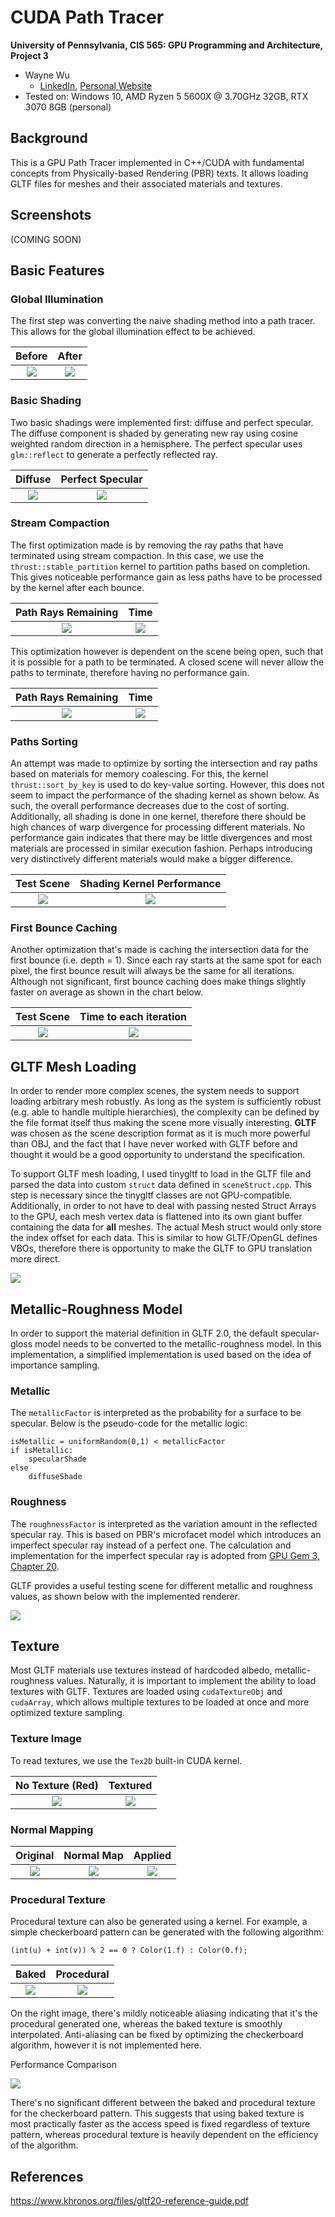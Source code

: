 CUDA Path Tracer
================

**University of Pennsylvania, CIS 565: GPU Programming and Architecture, Project 3**

* Wayne Wu
  * [LinkedIn](https://www.linkedin.com/in/wayne-wu/), [Personal Website](https://www.wuwayne.com/)
* Tested on: Windows 10, AMD Ryzen 5 5600X @ 3.70GHz 32GB, RTX 3070 8GB (personal)

## Background

This is a GPU Path Tracer implemented in C++/CUDA with fundamental concepts from Physically-based Rendering (PBR) texts.
It allows loading GLTF files for meshes and their associated materials and textures.

## Screenshots
(COMING SOON)

## Basic Features

### Global Illumination
The first step was converting the naive shading method into a path tracer.
This allows for the global illumination effect to be achieved.

Before            |  After
:-------------------------:|:-------------------------:
![](img/original.png)   |  ![](img/globalillumination.png)

### Basic Shading
Two basic shadings were implemented first: diffuse and perfect specular.
The diffuse component is shaded by generating new ray using cosine weighted random direction in a hemisphere.
The perfect specular uses `glm::reflect` to generate a perfectly reflected ray.

Diffuse            |  Perfect Specular
:-------------------------:|:-------------------------:
![](img/diffuse.png)   |  ![](img/perfectspecular.png)

### Stream Compaction
The first optimization made is by removing the ray paths that have terminated using stream compaction.
In this case, we use the `thrust::stable_partition` kernel to partition paths based on completion.
This gives noticeable performance gain as less paths have to be processed by the kernel after each bounce.

Path Rays Remaining        |  Time
:-------------------------:|:-------------------------:
![](img/streamcompact_rays.png)   |  ![](img/streamcompact_time.png)

This optimization however is dependent on the scene being open, such that it is possible for a path to be terminated.
A closed scene will never allow the paths to terminate, therefore having no performance gain.

Path Rays Remaining        |  Time
:-------------------------:|:-------------------------:
![](img/openclose_rays.png)   |  ![](img/openclose_time.png)

### Paths Sorting
An attempt was made to optimize by sorting the intersection and ray paths based on materials for memory coalescing.
For this, the kernel `thrust::sort_by_key` is used to do key-value sorting.
However, this does not seem to impact the performance of the shading kernel as shown below. As such, the overall performance decreases due to the cost of sorting.
Additionally, all shading is done in one kernel, therefore there should be high chances of warp divergence for processing different materials.
No performance gain indicates that there may be little divergences and most materials are processed in similar execution fashion.
Perhaps introducing very distinctively different materials would make a bigger difference.

Test Scene       |  Shading Kernel Performance
:-------------------------:|:-------------------------:
![](img/sortingscene.png)   |  ![](img/sortingperformance.png)


### First Bounce Caching
Another optimization that's made is caching the intersection data for the first bounce (i.e. depth = 1). 
Since each ray starts at the same spot for each pixel, the first bounce result will always be the same for all iterations.
Although not significant, first bounce caching does make things slightly faster on average as shown in the chart below.

Test Scene       |  Time to each iteration
:-------------------------:|:-------------------------:
![](img/firstcachescene.png)   |  ![](img/firstbouncecache.png)

## GLTF Mesh Loading
In order to render more complex scenes, the system needs to support loading arbitrary mesh robustly.
As long as the system is sufficiently robust (e.g. able to handle multiple hierarchies), the complexity can be defined by the file format itself thus making the scene more visually interesting. **GLTF** was chosen as the scene description format as it is much more powerful than OBJ, and the fact that I have never worked with GLTF before and thought it would be a good opportunity to understand the specification.

To support GLTF mesh loading, I used tinygltf to load in the GLTF file and parsed the data into custom `struct` data defined in `sceneStruct.cpp`. This step is necessary since the tinygltf classes are not GPU-compatible.
Additionally, in order to not have to deal with passing nested Struct Arrays to the GPU, each mesh vertex data is flattened into its own giant buffer containing the data for **all** meshes. 
The actual Mesh struct would only store the index offset for each data. This is similar to how GLTF/OpenGL defines VBOs, therefore there is opportunity to make the GLTF to GPU translation more direct.

![](img/gltfexample1.png)

## Metallic-Roughness Model
In order to support the material definition in GLTF 2.0, the default specular-gloss model needs to be converted to the metallic-roughness model.
In this implementation, a simplified implementation is used based on the idea of importance sampling.

### Metallic
The `metallicFactor` is interpreted as the probability for a surface to be specular. Below is the pseudo-code for the metallic logic:
```
isMetallic = uniformRandom(0,1) < metallicFactor
if isMetallic:
    specularShade
else
    diffuseShade
```

### Roughness
The `roughnessFactor` is interpreted as the variation amount in the reflected specular ray. This is based on PBR's microfacet model which introduces an imperfect specular ray instead of a perfect one.
The calculation and implementation for the imperfect specular ray is adopted from [GPU Gem 3, Chapter 20](https://developer.nvidia.com/gpugems/gpugems3/part-iii-rendering/chapter-20-gpu-based-importance-sampling).

GLTF provides a useful testing scene for different metallic and roughness values, as shown below with the implemented renderer.

![](img/metalroughspheres.png)


## Texture
Most GLTF materials use textures instead of hardcoded albedo, metallic-roughness values. Naturally, it is important to implement the ability to load textures with GLTF.
Textures are loaded using `cudaTextureObj` and `cudaArray`, which allows multiple textures to be loaded at once and more optimized texture sampling.

### Texture Image
To read textures, we use the `Tex2D` built-in CUDA kernel.

No Texture (Red)        |  Textured
:-------------------------:|:-------------------------:
![](img/notexture.png)   |  ![](img/textured.png)

### Normal Mapping

Original       |  Normal Map              | Applied
:-------------------------:|:-------------------------:|:--------------------:
![](img/withoutnormal.png)   |  ![](img/normalmap.png)  |  ![](img/withnormal.png)

### Procedural Texture
Procedural texture can also be generated using a kernel. For example, a simple checkerboard pattern can be generated with the following algorithm:
```
(int(u) + int(v)) % 2 == 0 ? Color(1.f) : Color(0.f);
```

Baked       |  Procedural
:-------------------------:|:-------------------------:
![](img/baked.png)   |  ![](img/procedural.png)

On the right image, there's mildly noticeable aliasing indicating that it's the procedural generated one, whereas the baked texture is smoothly interpolated. Anti-aliasing can be fixed by optimizing the checkerboard algorithm, however it is not implemented here.

Performance Comparison

![](img/bakedvsprocedural.png)

There's no significant different between the baked and procedural texture for the checkerboard pattern.
This suggests that using baked texture is most practically faster as the access speed is fixed regardless of texture pattern, 
whereas procedural texture is heavily dependent on the efficiency of the algorithm.

## References
https://www.khronos.org/files/gltf20-reference-guide.pdf
